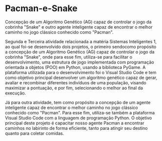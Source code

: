 # Pacman-e-Snake
Concepção de um Algoritmo Genético (AG) capaz de controlar o jogo da cobrinha "Snake" e outro agente inteligente capaz de encontrar o melhor caminho no jogo clássico conhecido como "Pacman". 

Segunda e Terceira atividade relacionada a matéria Sistemas Inteligentes 1, ao qual foi-se desenvolvido dois projetos, o primeiro sendocomo propósito a concepção de um Algoritmo Genético (AG) capaz de controlar o jogo da cobrinha "Snake", onde para esse fim, utiliza-se para facilitar o desenvolvimento, uma estrutura de jogo implementada com programação orientada a objetos (POO) em Python, usando a biblioteca PyGame. A plataforma utilizada para o desenvolvimento foi o Visual Studio Code e tem como objetivo principal desenvolver um algoritmo genético capaz de gerar, avaliar e recombinar diferentes indivíduos de uma população, visando maximizar a pontuação, e por fim, selecionando o melhor ao final da execução. 

Já para outra atividade, tem como propósito a concepção de um agente inteligente capaz de encontrar o melhor caminho no jogo clássico conhecido como "Pacman". Para esse fim, utiliza-se também a plataforma Visual Studio Code com a linguagem de programação Python. O objetivo principal deste projeto é capacitar nosso agente Pacman a encontrar caminhos no labirinto de forma eficiente, tanto para atingir seu destino quanto para coletar comidas. 
